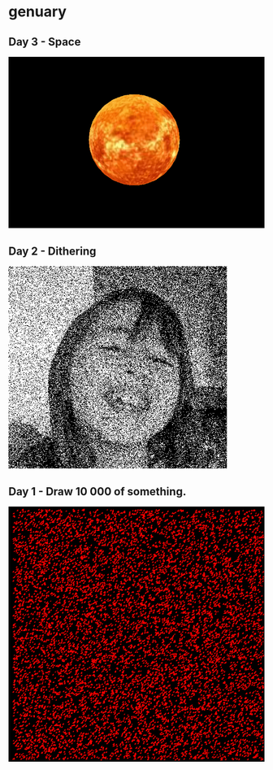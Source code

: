# genuary

## Day 3 - Space
![Day 3](https://github.com/Spacejoker/genuary/blob/main/screendumps/day3.gif)

## Day 2 - Dithering
![Day 2](https://github.com/Spacejoker/genuary/blob/main/screendumps/02_dithering.png)

## Day 1 - Draw 10 000 of something.
![Day 1](https://github.com/Spacejoker/genuary/blob/main/screendumps/01.png)
